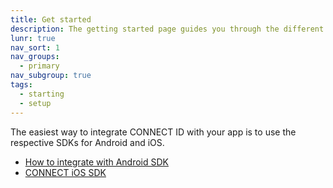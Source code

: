 ```yaml
---
title: Get started
description: The getting started page guides you through the different ways of integrating with CONNECT ID.
lunr: true
nav_sort: 1
nav_groups:
  - primary
nav_subgroup: true
tags:
  - starting
  - setup
---
```


The easiest way to integrate CONNECT ID with your app is to use the respective SDKs for Android and iOS.

* [How to integrate with Android SDK](integratewithandroidsdk.md)
* [CONNECT iOS SDK](https://github.com/telenordigital/connect-ios-sdk)

